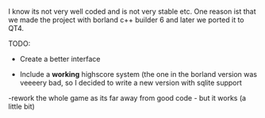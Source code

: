I know its not very well coded and is not very stable etc.
One reason ist that we made the project with borland c++ builder 6 and later we ported it to QT4.

TODO:
- Create a better interface

- Include a **working** highscore system (the one in the borland version was veeeery bad, so I decided to write a new version with sqlite support

-rework the whole game as its far away from good code - but it works (a little bit)